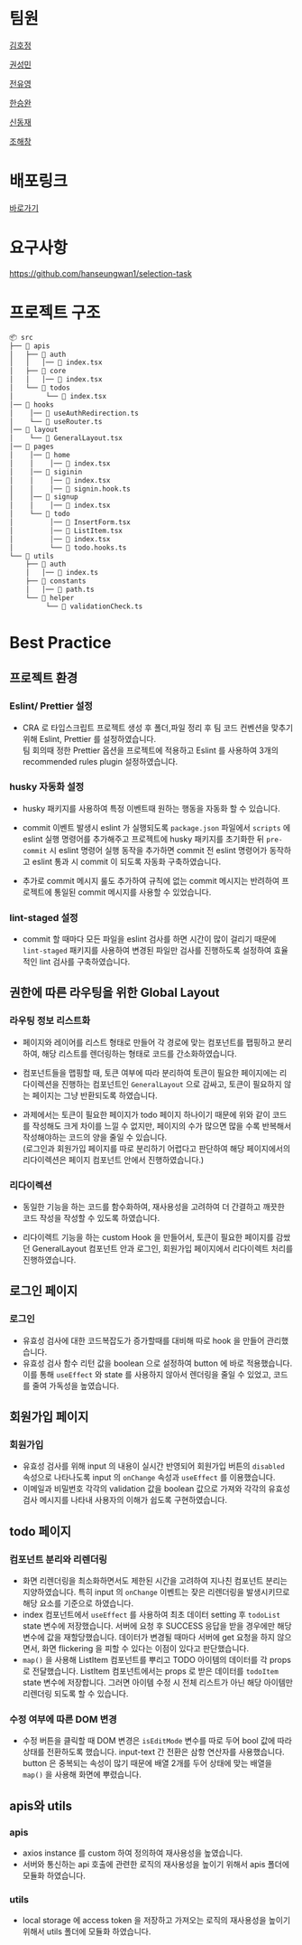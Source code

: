 # 팀원
[김호정](https://github.com/HJKim423)

[권성민](https://github.com/kwonja)

[전유영](https://github.com/PollyGotACracker)

[한승완](https://github.com/hanseungwan1)

[신동재](https://github.com/lIIIlIIIlIIIl)

[조해창](https://github.com/Funbucket)


# 배포링크
[바로가기](https://pre-onboarding-11th-1-2.vercel.app/)

# 요구사항
https://github.com/hanseungwan1/selection-task

# 프로젝트 구조
```bash
📦 src
├── 📂 apis
│   ├── 📂 auth
│   │   │── 📄 index.tsx
│   ├── 📂 core
│   │   │── 📄 index.tsx
│   └── 📂 todos
│        └── 📄 index.tsx
│── 📂 hooks
│    │── 📄 useAuthRedirection.ts
│    └── 📄 useRouter.ts
│── 📂 layout
│    └── 📄 GeneralLayout.tsx
│── 📂 pages
│    │── 📂 home
│    │    │── 📄 index.tsx  
│    │── 📂 siginin
│    │    │── 📄 index.tsx
│    │    │── 📄 signin.hook.ts
│    │── 📂 signup
│    │    │── 📄 index.tsx
│    └── 📂 todo
│         │── 📄 InsertForm.tsx
│         │── 📄 ListItem.tsx
│         │── 📄 index.tsx
│         └── 📄 todo.hooks.ts
└── 📂 utils
    ├── 📂 auth
    │   │── 📄 index.ts
    ├── 📂 constants
    │   │── 📄 path.ts
    └── 📂 helper
         └── 📄 validationCheck.ts
```

# Best Practice
## 프로젝트 환경
### Eslint/ Prettier 설정
- CRA 로 타입스크립트 프로젝트 생성 후 폴더,파일 정리 후 팀 코드 컨벤션을 맞추기 위해 Eslint, Prettier 를 설정하였습니다.  
팀 회의때 정한 Prettier 옵션을 프로젝트에 적용하고 Eslint 를 사용하여 3개의 recommended rules plugin 설정하였습니다.

### husky 자동화 설정
- husky 패키지를 사용하여 특정 이벤트때 원하는 행동을 자동화 할 수 있습니다.

- commit 이벤트 발생시 eslint 가 실행되도록 `package.json` 파일에서 `scripts` 에 eslint 실행 명령어를 추가해주고 프로젝트에 husky 패키지를 초기화한 뒤 `pre-commit` 시 eslint 명령어 실행 동작을 추가하면 commit 전 eslint 명령어가 동작하고 eslint 통과 시 commit 이 되도록 자동화 구축하였습니다.

- 추가로 commit 메시지 룰도 추가하여 규칙에 없는 commit 메시지는 반려하여 프로젝트에 통일된 commit 메시지를 사용할 수 있었습니다.

### lint-staged 설정
- commit 할 때마다 모든 파일을 eslint 검사를 하면 시간이 많이 걸리기 때문에 `lint-staged` 패키지를 사용하여 변경된 파일만 검사를 진행하도록 설정하여 효율적인 lint 검사를 구축하였습니다.



## 권한에 따른 라우팅을 위한 Global Layout
### 라우팅 정보 리스트화
- 페이지와 레이어를 리스트 형태로 만들어 각 경로에 맞는 컴포넌트를 팹핑하고 분리하여, 해당 리스트를 렌더링하는 형태로 코드를 간소화하였습니다.

- 컴포넌트들을 맵핑할 때, 토큰 여부에 따라 분리하여 토큰이 필요한 페이지에는 리다이렉션을 진행하는 컴포넌트인 `GeneralLayout` 으로 감싸고, 토큰이 필요하지 않는 페이지는 그냥 반환되도록 하였습니다.

- 과제에서는 토큰이 필요한 페이지가 todo 페이지 하나이기 때문에 위와 같이 코드를 작성해도 크게 차이를 느낄 수 없지만, 페이지의 수가 많으면 많을 수록 반복해서 작성해야하는 코드의 양을 줄일 수 있습니다.  
(로그인과 회원가입 페이지를 따로 분리하기 어렵다고 판단하여 해당 페이지에서의 리다이렉션은 페이지 컴포넌트 안에서 진행하였습니다.)

### 리다이렉션
- 동일한 기능을 하는 코드를 함수화하여, 재사용성을 고려하여 더 간결하고 깨끗한 코드 작성을 작성할 수 있도록 하였습니다.

- 리다이렉트 기능을 하는 custom Hook 을 만들어서, 토큰이 필요한 페이지를 감쌌던 GeneralLayout 컴포넌트 안과 로그인, 회원가입 페이지에서 리다이렉트 처리를 진행하였습니다.

## 로그인 페이지
### 로그인
- 유효성 검사에 대한 코드복잡도가 증가할때를 대비해 따로 hook 을 만들어 관리했습니다.
- 유효성 검사 함수 리턴 값을 boolean 으로 설정하여 button 에 바로 적용했습니다. 
이를 통해 `useEffect` 와 state 를 사용하지 않아서 렌더링을 줄일 수 있었고, 코드를 줄여 가독성을 높였습니다.

## 회원가입 페이지
### 회원가입
- 유효성 검사를 위해 input 의 내용이 실시간 반영되어 회원가입 버튼의 `disabled` 속성으로 나타나도록 input 의 `onChange` 속성과 `useEffect` 를 이용했습니다.
- 이메일과 비밀번호 각각의 validation 값을 boolean 값으로 가져와 각각의 유효성 검사 메시지를 나타내 사용자의 이해가 쉽도록 구현하였습니다.

## todo 페이지
### 컴포넌트 분리와 리렌더링
- 화면 리렌더링을 최소화하면서도 제한된 시간을 고려하여 지나친 컴포넌트 분리는 지양하였습니다. 특히 input 의 `onChange` 이벤트는 잦은 리렌더링을 발생시키므로 해당 요소를 기준으로 하였습니다.
- index 컴포넌트에서 `useEffect` 를 사용하여 최초 데이터 setting 후 `todoList` state 변수에 저장했습니다. 서버에 요청 후 SUCCESS 응답을 받을 경우에만 해당 변수에 값을 재할당했습니다. 
데이터가 변경될 때마다 서버에 get 요청을 하지 않으면서, 화면 flickering 을 피할 수 있다는 이점이 있다고 판단했습니다.
- `map()` 을 사용해 ListItem 컴포넌트를 뿌리고 TODO 아이템의 데이터를 각 props 로 전달했습니다. ListItem 컴포넌트에서는 props 로 받은 데이터를 `todoItem` state 변수에 저장합니다. 
그러면 아이템 수정 시 전체 리스트가 아닌 해당 아이템만 리렌더링 되도록 할 수 있습니다.

### 수정 여부에 따른 DOM 변경
- 수정 버튼을 클릭할 때 DOM 변경은 `isEditMode` 변수를 따로 두어 bool 값에 따라 상태를 전환하도록 했습니다. 
input-text 간 전환은 삼항 연산자를 사용했습니다. button 은 중복되는 속성이 많기 때문에 배열 2개를 두어 상태에 맞는 배열을 `map()` 을 사용해 화면에 뿌렸습니다.

## apis와 utils
### apis
- axios instance 를 custom 하여 정의하여 재사용성을 높였습니다.
- 서버와 통신하는 api 호출에 관련한 로직의 재사용성을 높이기 위해서 apis 폴더에 모듈화 하였습니다.

### utils
- local storage 에 access token 을 저장하고 가져오는 로직의 재사용성을 높이기 위해서 utils 폴더에 모듈화 하였습니다.
